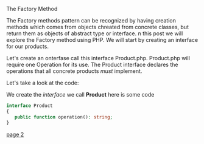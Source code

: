 The Factory Method

The Factory methods pattern can be recognized by having creation methods which comes from objects chreated from concrete classes, but return them as objects of abstract type or interface. n this post we will explore the Factory method using PHP. We will start by creating an interface for our products. 

Let's create an onterfase call this interface Product.php. 
Product.php will require one Operation for its use. The Product interface declares the operations that all concrete products *must* implement. 

Let's take a look at the code:

We create the *interface* we call **Product** here is some code

```php
interface Product
{
   public function operation(): string;
}

```


[page 2](./page02.md)
